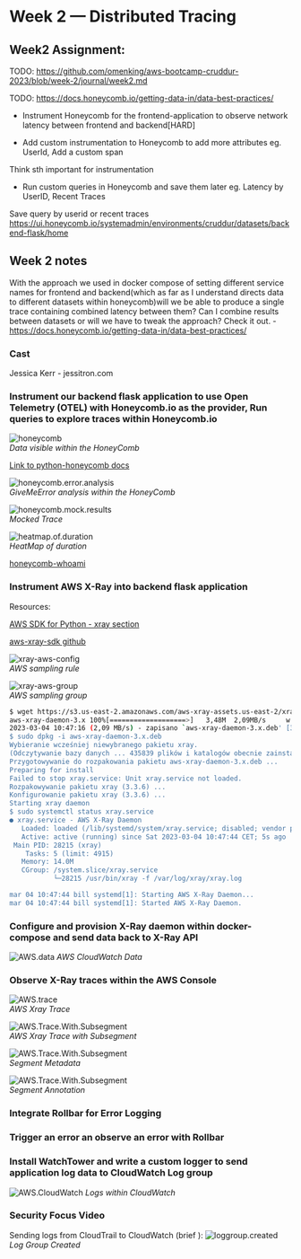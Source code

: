 # Week 2 — Distributed Tracing

## Week2 Assignment:

TODO: https://github.com/omenking/aws-bootcamp-cruddur-2023/blob/week-2/journal/week2.md

TODO: https://docs.honeycomb.io/getting-data-in/data-best-practices/


* Instrument Honeycomb for the frontend-application to observe network latency between frontend and backend[HARD]

* Add custom instrumentation to Honeycomb to add more attributes eg. UserId, Add a custom span

Think sth important for instrumentation

* Run custom queries in Honeycomb and save them later eg. Latency by UserID, Recent Traces

Save query by userid or recent traces
https://ui.honeycomb.io/systemadmin/environments/cruddur/datasets/backend-flask/home

## Week 2 notes

With the approach we used in docker compose of setting different service names for frontend and backend(which as far as I understand directs data to  different datasets within honeycomb)will we be able to produce a single trace containing combined latency between them? Can I combine results between datasets or will we have to tweak the approach?
Check it out. - https://docs.honeycomb.io/getting-data-in/data-best-practices/



### Cast

Jessica Kerr - jessitron.com

### Instrument our backend flask application to use Open Telemetry (OTEL) with Honeycomb.io as the provider, Run queries to explore traces within Honeycomb.io

![honeycomb](./img/17.png)  
*Data visible within the HoneyComb*

[Link to python-honeycomb docs](https://docs.honeycomb.io/getting-data-in/opentelemetry/python/)

![honeycomb.error.analysis](./img/18.png)  
*GiveMeError analysis within the HoneyComb*

![honeycomb.mock.results](./img/19.png)  
*Mocked Trace*

![heatmap.of.duration](./img/20.png)  
*HeatMap of duration*

[honeycomb-whoami](https://honeycomb-whoami.glitch.com)

### Instrument AWS X-Ray into backend flask application

Resources:

[AWS SDK for Python - xray section](https://boto3.amazonaws.com/v1/documentation/api/latest/reference/services/xray.html)

[aws-xray-sdk github](https://github.com/aws/aws-xray-sdk-python)

![xray-aws-config](./img/21.png)  
*AWS sampling rule*

![xray-aws-group](./img/22.png)  
*AWS sampling group*

```bash
$ wget https://s3.us-east-2.amazonaws.com/aws-xray-assets.us-east-2/xray-daemon/aws-xray-daemon-3.x.deb
aws-xray-daemon-3.x 100%[===================>]   3,48M  2,09MB/s     w 1,7s    
2023-03-04 10:47:16 (2,09 MB/s) - zapisano `aws-xray-daemon-3.x.deb' [3653436/3653436]
$ sudo dpkg -i aws-xray-daemon-3.x.deb 
Wybieranie wcześniej niewybranego pakietu xray.
(Odczytywanie bazy danych ... 435839 plików i katalogów obecnie zainstalowanych.)
Przygotowywanie do rozpakowania pakietu aws-xray-daemon-3.x.deb ...
Preparing for install
Failed to stop xray.service: Unit xray.service not loaded.
Rozpakowywanie pakietu xray (3.3.6) ...
Konfigurowanie pakietu xray (3.3.6) ...
Starting xray daemon
$ sudo systemctl status xray.service 
● xray.service - AWS X-Ray Daemon
   Loaded: loaded (/lib/systemd/system/xray.service; disabled; vendor preset: en
   Active: active (running) since Sat 2023-03-04 10:47:44 CET; 5s ago
 Main PID: 28215 (xray)
    Tasks: 5 (limit: 4915)
   Memory: 14.0M
   CGroup: /system.slice/xray.service
           └─28215 /usr/bin/xray -f /var/log/xray/xray.log

mar 04 10:47:44 bill systemd[1]: Starting AWS X-Ray Daemon...
mar 04 10:47:44 bill systemd[1]: Started AWS X-Ray Daemon.
```

### Configure and provision X-Ray daemon within docker-compose and send data back to X-Ray API

![AWS.data](./img/23.png) 
*AWS CloudWatch Data*

### Observe X-Ray traces within the AWS Console

![AWS.trace](./img/24.png)  
*AWS Xray Trace*

![AWS.Trace.With.Subsegment](./img/26.png)  
*AWS Xray Trace with Subsegment*

![AWS.Trace.With.Subsegment](./img/27.png)  
*Segment Metadata*

![AWS.Trace.With.Subsegment](./img/28.png)  
*Segment Annotation*

### Integrate Rollbar for Error Logging

### Trigger an error an observe an error with Rollbar

### Install WatchTower and write a custom logger to send application log data to CloudWatch Log group

![AWS.CloudWatch](./img/29.png)
*Logs within CloudWatch*

### Security Focus Video 

Sending logs from CloudTrail to CloudWatch (brief ):
![loggroup.created](./img/25.png)  
*Log Group Created*



